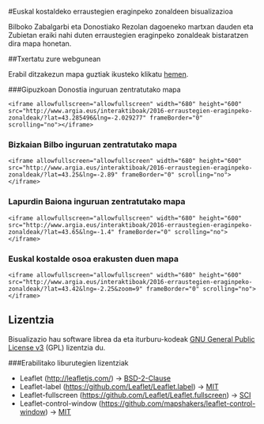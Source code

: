 #Euskal kostaldeko erraustegien eraginpeko zonaldeen bisualizazioa

Bilboko Zabalgarbi eta Donostiako Rezolan dagoeneko martxan dauden eta Zubietan eraiki nahi duten erraustegien eraginpeko zonaldeak bistaratzen dira mapa honetan.

##Txertatu zure webgunean

Erabil ditzakezun mapa guztiak ikusteko klikatu [hemen](http://www.argia.eus/interaktiboak/2016-erraustegien-eraginpeko-zonaldeen-mapak).

###Gipuzkoan Donostia inguruan zentratutako mapa

```
<iframe allowfullscreen="allowfullscreen" width="680" height="600" src="http://www.argia.eus/interaktiboak/2016-erraustegien-eraginpeko-zonaldeak/?lat=43.285496&lng=-2.029277" frameBorder="0" scrolling="no"></iframe>
```

### Bizkaian Bilbo inguruan zentratutako mapa

```
<iframe allowfullscreen="allowfullscreen" width="680" height="600" src="http://www.argia.eus/interaktiboak/2016-erraustegien-eraginpeko-zonaldeak/?lat=43.25&lng=-2.89" frameBorder="0" scrolling="no"></iframe>
```

### Lapurdin Baiona inguruan zentratutako mapa

```
<iframe allowfullscreen="allowfullscreen" width="680" height="600" src="http://www.argia.eus/interaktiboak/2016-erraustegien-eraginpeko-zonaldeak/?lat=43.65&lng=-1.4" frameBorder="0" scrolling="no"></iframe>
```

### Euskal kostalde osoa erakusten duen mapa

```
<iframe allowfullscreen="allowfullscreen" width="680" height="600" src="http://www.argia.eus/interaktiboak/2016-erraustegien-eraginpeko-zonaldeak/?lat=43.42&lng=-2.25&zoom=9" frameBorder="0" scrolling="no"></iframe>
```

## Lizentzia

Bisualizazio hau software librea da eta iturburu-kodeak [GNU General Public License v3](http://www.gnu.org/licenses/gpl.html) (GPL) lizentzia du.

###Erabilitako liburutegien lizentziak

* Leaflet (http://leafletjs.com/) -> [BSD-2-Clause](https://en.wikipedia.org/wiki/BSD_licenses#2-clause_license_.28.22Simplified_BSD_License.22_or_.22FreeBSD_License.22.29)
* Leaflet-label (https://github.com/Leaflet/Leaflet.label) -> [MIT](https://en.wikipedia.org/wiki/MIT_License)
* Leaflet-fullscreen (https://github.com/Leaflet/Leaflet.fullscreen) -> [SCI](https://en.wikipedia.org/wiki/ISC_license)
* Leaflet-control-window (https://github.com/mapshakers/leaflet-control-window) -> [MIT](https://en.wikipedia.org/wiki/MIT_License)
